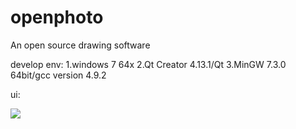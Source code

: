 # openphoto
An open source drawing software

develop env:
1.windows 7 64x
2.Qt Creator 4.13.1/Qt 
3.MinGW 7.3.0 64bit/gcc version 4.9.2 



ui:

![](https://img-blog.csdnimg.cn/20210206105549926.png?x-oss-process=image/watermark,type_ZmFuZ3poZW5naGVpdGk,shadow_10,text_aHR0cHM6Ly9ibG9nLmNzZG4ubmV0L0llU25lYWtlcg==,size_16,color_FFFFFF,t_70#pic_center)

